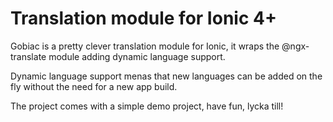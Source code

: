# Translation module for Ionic 4+
Gobiac is a pretty clever translation module for Ionic, it wraps the @ngx-translate
module adding dynamic language support.

Dynamic language support menas that new languages can be added on the fly without the
need for a new app build.

The project comes with a simple demo project, have fun, lycka till!
